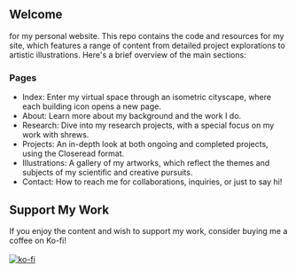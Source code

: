 ## Welcome
for my personal website. This repo contains the code and resources for my site, which features a range of content from detailed project explorations to artistic illustrations. Here's a brief overview of the main sections:

### Pages
- Index: Enter my virtual space through an isometric cityscape, where each building icon opens a new page.
- About: Learn more about my background and the work I do.
- Research: Dive into my research projects, with a special focus on my work with shrews.
- Projects: An in-depth look at both ongoing and completed projects, using the Closeread format.
- Illustrations: A gallery of my artworks, which reflect the themes and subjects of my scientific and creative pursuits.
- Contact: How to reach me for collaborations, inquiries, or just to say hi!

## Support My Work
If you enjoy the content and wish to support my work, consider buying me a coffee on Ko-fi! <br><br>
[![ko-fi](https://ko-fi.com/img/githubbutton_sm.svg)](https://ko-fi.com/I2I71CEP0Y)<br><br>

